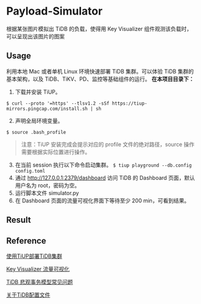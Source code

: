 # Payload-Simulator

根据某张图片模拟出 TiDB 的负载，使得用 Key Visualizer 组件观测该负载时，可以呈现出该图片的图案

## Usage
利用本地 Mac 或者单机 Linux 环境快速部署 TiDB 集群。可以体验 TiDB 集群的基本架构，以及 TiDB、TiKV、PD、监控等基础组件的运行。
**在本项目目录下：**
1. 下载并安装 TiUP。

`$ curl --proto '=https' --tlsv1.2 -sSf https://tiup-mirrors.pingcap.com/install.sh | sh`

2. 声明全局环境变量。

`$ source .bash_profile`
  > 注意：TiUP 安装完成会提示对应的 profile 文件的绝对路径，source 操作需要根据实际位置进行操作。
3. 在当前 session 执行以下命令启动集群。
`$ tiup playground --db.config config.toml`
4. 通过 http://127.0.0.1:2379/dashboard 访问 TiDB 的 Dashboard 页面，默认用户名为 root，密码为空。
5. 运行脚本文件 simulator.py
6. 在 Dashboard 页面的流量可视化界面下等待至少 200 min，可看到结果。

## Result


## Reference
[使用TiUP部署TiDB集群](https://pingcap.com/docs-cn/stable/quick-start-with-tidb/#%E7%AC%AC%E4%BA%8C%E7%A7%8D%E4%BD%BF%E7%94%A8-tiup-playground-%E5%BF%AB%E9%80%9F%E9%83%A8%E7%BD%B2%E6%9C%AC%E5%9C%B0%E6%B5%8B%E8%AF%95%E7%8E%AF%E5%A2%83)

[Key Visualizer 流量可视化](https://pingcap.com/docs-cn/stable/key-visualizer-monitoring-tool/#key-visualizer-%E6%B5%81%E9%87%8F%E5%8F%AF%E8%A7%86%E5%8C%96)

[TiDB 悲观事务模型常见问题](https://pingcap.com/docs-cn/stable/pessimistic-transaction/#%E5%B8%B8%E8%A7%81%E9%97%AE%E9%A2%98)

[关于TiDB配置文件](https://github.com/pingcap/tidb/blob/master/config/config.toml.example)
